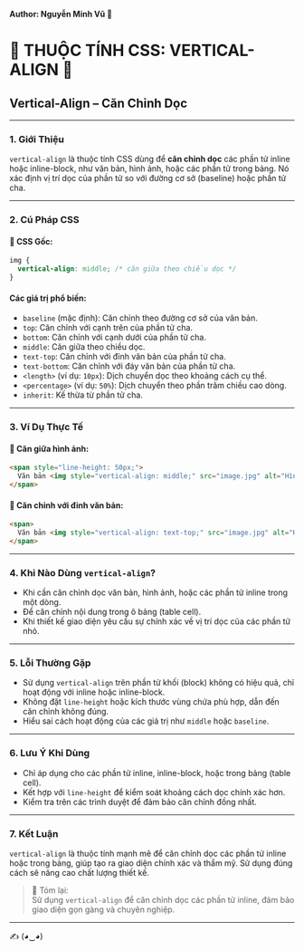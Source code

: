 **Author: Nguyễn Minh Vũ 🌟**

# 🌈 THUỘC TÍNH CSS: VERTICAL-ALIGN 🌈

## Vertical-Align – Căn Chỉnh Dọc

---

### 1. **Giới Thiệu**

`vertical-align` là thuộc tính CSS dùng để **căn chỉnh dọc** các phần tử inline hoặc inline-block, như văn bản, hình ảnh, hoặc các phần tử trong bảng. Nó xác định vị trí dọc của phần tử so với đường cơ sở (baseline) hoặc phần tử cha.

---

### 2. **Cú Pháp CSS**

#### 📌 CSS Gốc:

```css
img {
  vertical-align: middle; /* căn giữa theo chiều dọc */
}
```

#### Các giá trị phổ biến:
- `baseline` (mặc định): Căn chỉnh theo đường cơ sở của văn bản.
- `top`: Căn chỉnh với cạnh trên của phần tử cha.
- `bottom`: Căn chỉnh với cạnh dưới của phần tử cha.
- `middle`: Căn giữa theo chiều dọc.
- `text-top`: Căn chỉnh với đỉnh văn bản của phần tử cha.
- `text-bottom`: Căn chỉnh với đáy văn bản của phần tử cha.
- `<length>` (ví dụ: `10px`): Dịch chuyển dọc theo khoảng cách cụ thể.
- `<percentage>` (ví dụ: `50%`): Dịch chuyển theo phần trăm chiều cao dòng.
- `inherit`: Kế thừa từ phần tử cha.

---

### 3. **Ví Dụ Thực Tế**

#### 🔹 Căn giữa hình ảnh:

```html
<span style="line-height: 50px;">
  Văn bản <img style="vertical-align: middle;" src="image.jpg" alt="Hình ảnh" height="20px"> căn giữa.
</span>
```

#### 🔹 Căn chỉnh với đỉnh văn bản:

```html
<span>
  Văn bản <img style="vertical-align: text-top;" src="image.jpg" alt="Hình ảnh" height="20px"> căn với đỉnh.
</span>
```

---

### 4. **Khi Nào Dùng `vertical-align`?**

- Khi cần căn chỉnh dọc văn bản, hình ảnh, hoặc các phần tử inline trong một dòng.
- Để căn chỉnh nội dung trong ô bảng (table cell).
- Khi thiết kế giao diện yêu cầu sự chính xác về vị trí dọc của các phần tử nhỏ.

---

### 5. **Lỗi Thường Gặp**

- Sử dụng `vertical-align` trên phần tử khối (block) không có hiệu quả, chỉ hoạt động với inline hoặc inline-block.
- Không đặt `line-height` hoặc kích thước vùng chứa phù hợp, dẫn đến căn chỉnh không đúng.
- Hiểu sai cách hoạt động của các giá trị như `middle` hoặc `baseline`.

---

### 6. **Lưu Ý Khi Dùng**

- Chỉ áp dụng cho các phần tử inline, inline-block, hoặc trong bảng (table cell).
- Kết hợp với `line-height` để kiểm soát khoảng cách dọc chính xác hơn.
- Kiểm tra trên các trình duyệt để đảm bảo căn chỉnh đồng nhất.

---

### 7. **Kết Luận**

`vertical-align` là thuộc tính mạnh mẽ để căn chỉnh dọc các phần tử inline hoặc trong bảng, giúp tạo ra giao diện chính xác và thẩm mỹ. Sử dụng đúng cách sẽ nâng cao chất lượng thiết kế.

> 📝 Tóm lại:  
> Sử dụng `vertical-align` để căn chỉnh dọc các phần tử inline, đảm bảo giao diện gọn gàng và chuyên nghiệp.

---

✍️ (◕‿◕)